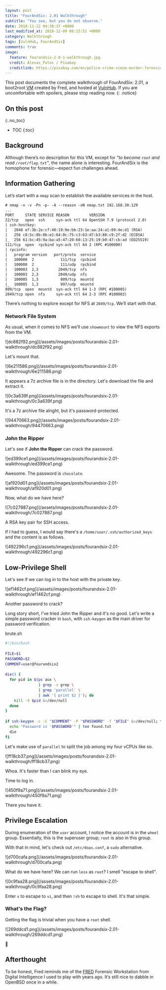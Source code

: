 ```yaml
---
layout: post
title: "FourAndSix: 2.01 Walkthrough"
subtitle: "You see, but you do not observe."
date: 2018-11-22 04:30:37 +0000
last_modified_at: 2018-12-09 08:15:51 +0000
category: Walkthrough
tags: [VulnHub, FourAndSix]
comments: true
image:
  feature: fourandsix-2-0-1-walkthrough.jpg
  credit: Alexas_Fotos / Pixabay
  creditlink: https://pixabay.com/en/police-crime-scene-murder-forensics-3284258/
---
```


This post documents the complete walkthrough of FourAndSix: 2.01, a boot2root [VM][1] created by Fred, and hosted at [VulnHub][2]. If you are uncomfortable with spoilers, please stop reading now.
{: .notice}

<!--more-->

## On this post 
{:.no_toc} 

* TOC 
{:toc}

## Background

Although there’s no description for this VM, except for _"to become `root` and read `/root/flag.txt`"_, the name alone is interesting. FourAndSix is the homophone for forensic—expect fun challenges ahead.

## Information Gathering

Let’s start with a `nmap` scan to establish the available services in the host.

```
# nmap -n -v -Pn -p- -A --reason -oN nmap.txt 192.168.30.129
...
PORT     STATE SERVICE REASON         VERSION
22/tcp   open  ssh     syn-ack ttl 64 OpenSSH 7.9 (protocol 2.0)
| ssh-hostkey:
|   2048 ef:3b:2e:cf:40:19:9e:bb:23:1e:aa:24:a1:09:4e:d1 (RSA)
|   256 c8:5c:8b:0b:e1:64:0c:75:c3:63:d7:b3:80:c9:2f:d2 (ECDSA)
|_  256 61:bc:45:9a:ba:a5:47:20:60:13:25:19:b0:47:cb:ad (ED25519)
111/tcp  open  rpcbind syn-ack ttl 64 2 (RPC #100000)
| rpcinfo:
|   program version   port/proto  service
|   100000  2            111/tcp  rpcbind
|   100000  2            111/udp  rpcbind
|   100003  2,3         2049/tcp  nfs
|   100003  2,3         2049/udp  nfs
|   100005  1,3          809/tcp  mountd
|_  100005  1,3          997/udp  mountd
809/tcp  open  mountd  syn-ack ttl 64 1-3 (RPC #100005)
2049/tcp open  nfs     syn-ack ttl 64 2-3 (RPC #100003)
```

There’s nothing to explore except for NFS at `2049/tcp`. We’ll start with that.

### Network File System

As usual, when it comes to NFS we’ll use `showmount` to view the NFS exports from the VM.

<a class="image-popup">
![dc882f92.png](/assets/images/posts/fourandsix-2.01-walkthrough/dc882f92.png)
</a>

Let's mount that.

<a class="image-popup">
![6e211586.png](/assets/images/posts/fourandsix-2.01-walkthrough/6e211586.png)
</a>

It appears a 7z archive file is in the directory. Let's download the file and extract it.

<a class="image-popup">
![0c3a639f.png](/assets/images/posts/fourandsix-2.01-walkthrough/0c3a639f.png)
</a>

It's a 7z archive file alright, but it's password-protected.

<a class="image-popup">
![94470663.png](/assets/images/posts/fourandsix-2.01-walkthrough/94470663.png)
</a>

### John the Ripper

Let's see if **John the Ripper** can crack the password.

<a class="image-popup">
![ed399ce1.png](/assets/images/posts/fourandsix-2.01-walkthrough/ed399ce1.png)
</a>

Awesome. The password is `chocolate`.

<a class="image-popup">
![af920d01.png](/assets/images/posts/fourandsix-2.01-walkthrough/af920d01.png)
</a>

Now, what do we have here?

<a class="image-popup">
![7c027887.png](/assets/images/posts/fourandsix-2.01-walkthrough/7c027887.png)
</a>

A RSA key pair for SSH access.

If I had to guess, I would say there's a `/home/user/.ssh/authorized_keys` and the content is as follows.

<a class="image-popup">
![492296c1.png](/assets/images/posts/fourandsix-2.01-walkthrough/492296c1.png)
</a>

## Low-Privilege Shell

Let's see if we can log in to the host with the private key.

<a class="image-popup">
![ef1462cf.png](/assets/images/posts/fourandsix-2.01-walkthrough/ef1462cf.png)
</a>

Another password to crack?

Long story short, I've tried John the Ripper and it's no good. Let's write a simple password cracker in `bash`, with `ssh-keygen` as the main driver for password verification.

<div class="filename"><span>brute.sh</span></div>

```bash
#!/bin/bash

FILE=$1
PASSWORD=$2
COMMENT=user@fourandsix2

die() {
  for pid in $(ps aux \
               | grep -v grep \
               | grep 'parallel' \
               | awk '{ print $2 }'); do
    kill -9 $pid &>/dev/null
  done
}

if ssh-keygen -c -C "$COMMENT" -P "$PASSWORD" -f "$FILE" &>/dev/null; then
  echo "Password is '$PASSWORD'" | tee found.txt
  die
fi
```

Let's make use of `parallel` to split the job among my four vCPUs like so.

<a class="image-popup">
![ff18cb37.png](/assets/images/posts/fourandsix-2.01-walkthrough/ff18cb37.png)
</a>

Whoa. It's faster than I can blink my eye.

Time to log in.

<a class="image-popup">
![450f9a71.png](/assets/images/posts/fourandsix-2.01-walkthrough/450f9a71.png)
</a>

There you have it.

## Privilege Escalation

During enumeration of the `user` account, I notice the account is in the `wheel` group. Essentially, this is the superuser group; `root` is also in this group.

With that in mind, let's check out `/etc/doas.conf`, a `sudo` alternative.

<a class="image-popup">
![d700cafa.png](/assets/images/posts/fourandsix-2.01-walkthrough/d700cafa.png)
</a>

What do we have here? We can run `less` as `root`? I smell "escape to shell".

<a class="image-popup">
![0c9faa28.png](/assets/images/posts/fourandsix-2.01-walkthrough/0c9faa28.png)
</a>

Enter `v` to escape to `vi`, and then `!sh` to escape to shell. It's that simple.

### What's the Flag?

Getting the flag is trivial when you have a `root` shell.

<a class="image-popup">
![269ddcd1.png](/assets/images/posts/fourandsix-2.01-walkthrough/269ddcd1.png)
</a>

:dancer:

## Afterthought

To be honest, Fred reminds me of the [FRED](https://digitalintelligence.com/products/fred/) Forensic Workstation from Digital Intelligence I used to play with years ago. It’s still nice to dabble in OpenBSD once in a while.

[1]: https://www.vulnhub.com/entry/fourandsix-201,266/
[2]: https://www.vulnhub.com/
